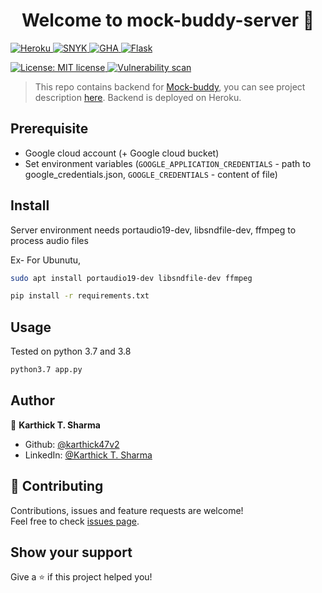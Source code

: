 <h1 align="center">Welcome to mock-buddy-server 👋</h1>
<p>
  <a href="#" target="_blank">
   <img alt="Heroku" src="https://img.shields.io/badge/Heroku-430098?style=for-the-badge&logo=heroku&logoColor=white" />
  </a>
  <a href="#" target="_blank">
   <img alt="SNYK" src="https://img.shields.io/badge/Snyk-4C4A73?style=for-the-badge&logo=snyk&logoColor=white" />
  </a>
  <a href="#" target="_blank">
   <img alt="GHA" src="https://img.shields.io/badge/github%20actions-%232671E5.svg?style=for-the-badge&logo=githubactions&logoColor=white" />
  </a>
  <a href="#" target="_blank">
   <img alt="Flask" src="https://img.shields.io/badge/flask-%23000.svg?style=for-the-badge&logo=flask&logoColor=white" />
  </a>
</p>

<p> 
  <a href="#" target="_blank">
    <img alt="License: MIT license" src="https://img.shields.io/badge/License-MIT license-yellow.svg" />
  </a>
  <a href="#" target="_blank" > 
    <img alt="Vulnerability scan" src="https://snyk.io/test/github/karthick47v2/mock-buddy-server/badge.svg" />
  </a>
</p>

> This repo contains backend for [Mock-buddy](https://github.com/Karthick47v2/mock-buddy), you can see project description [here](https://github.com/Karthick47v2/mock-buddy). Backend is deployed on Heroku.

## Prerequisite

- Google cloud account (+ Google cloud bucket)
- Set environment variables (`GOOGLE_APPLICATION_CREDENTIALS` - path to google_credentials.json, `GOOGLE_CREDENTIALS` - content of file)

## Install

Server environment needs portaudio19-dev, libsndfile-dev, ffmpeg to process audio files

Ex- For Ubunutu,

```sh
sudo apt install portaudio19-dev libsndfile-dev ffmpeg
```

```sh
pip install -r requirements.txt
```

## Usage

Tested on python 3.7 and 3.8

```sh
python3.7 app.py
```

## Author

👤 **Karthick T. Sharma**

- Github: [@karthick47v2](https://github.com/karthick47v2)
- LinkedIn: [@Karthick T. Sharma](https://linkedin.com/in/Karthick47)

## 🤝 Contributing

Contributions, issues and feature requests are welcome!<br />Feel free to check [issues page](https://github.com/Karthick47v2/mock-buddy-server/issues).

## Show your support

Give a ⭐️ if this project helped you!
